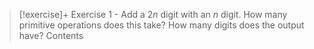 
> [!exercise]+ Exercise 1 - Add a $2n$ digit with an $n$ digit. How many primitive operations does this take? How many digits does the output have?
> Contents

